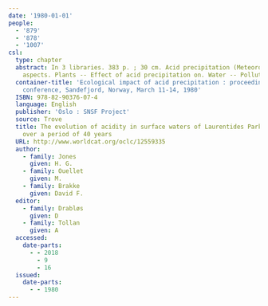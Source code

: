 ```yaml
---
date: '1980-01-01'
people:
  - '879'
  - '878'
  - '1007'
csl:
  type: chapter
  abstract: In 3 libraries. 383 p. ; 30 cm. Acid precipitation (Meteorology) -- Environmental
    aspects. Plants -- Effect of acid precipitation on. Water -- Pollution. Acid rain.
  container-title: 'Ecological impact of acid precipitation : proceedings of an international
    conference, Sandefjord, Norway, March 11-14, 1980'
  ISBN: 978-82-90376-07-4
  language: English
  publisher: 'Oslo : SNSF Project'
  source: Trove
  title: The evolution of acidity in surface waters of Laurentides Park (Quebec, Canada)
    over a period of 40 years
  URL: http://www.worldcat.org/oclc/12559335
  author:
    - family: Jones
      given: H. G.
    - family: Ouellet
      given: M.
    - family: Brakke
      given: David F.
  editor:
    - family: Drabløs
      given: D
    - family: Tollan
      given: A
  accessed:
    date-parts:
      - - 2018
        - 9
        - 16
  issued:
    date-parts:
      - - 1980
---
```

